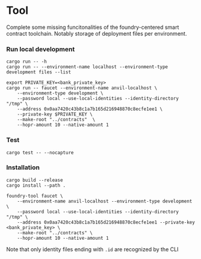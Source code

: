# Tool

Complete some missing funcitonalities of the foundry-centered smart contract toolchain. Notably storage of deployment files per environment.

### Run local development

```
cargo run -- -h
cargo run -- --environment-name localhost --environment-type development files --list
```

```
export PRIVATE_KEY=<bank_private_key>
cargo run -- faucet --environment-name anvil-localhost \
    --environment-type development \
    --password local --use-local-identities --identity-directory "/tmp" \
    --address 0x0aa7420c43b8c1a7b165d216948870c8ecfe1ee1 \
    --private-key $PRIVATE_KEY \
    --make-root "../contracts"  \
    --hopr-amount 10 --native-amount 1
```

### Test

```
cargo test -- --nocapture
```

### Installation

```
cargo build --release
cargo install --path .
```

```
foundry-tool faucet \
    --environment-name anvil-localhost --environment-type development \
    --password local --use-local-identities --identity-directory "/tmp" \
    --address 0x0aa7420c43b8c1a7b165d216948870c8ecfe1ee1 --private-key <bank_private_key> \
    --make-root "../contracts" \
    --hopr-amount 10 --native-amount 1
```

Note that only identity files ending with `.id` are recognized by the CLI
